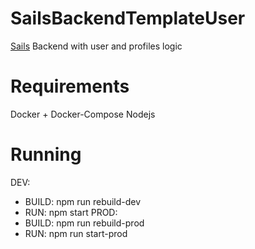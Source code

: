 # SailsBackendTemplateUser
[Sails](http://sailsjs.org) Backend with user and profiles logic

# Requirements

Docker + Docker-Compose
Nodejs

# Running

DEV:
  - BUILD: npm run rebuild-dev
  - RUN: npm start
PROD:
  - BUILD: npm run rebuild-prod
  - RUN: npm run start-prod
